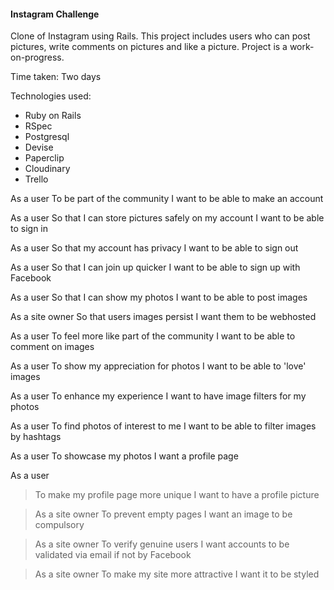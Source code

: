 #### Instagram Challenge

Clone of Instagram using Rails. This project includes users who can post pictures, write comments on pictures and like a picture. Project is a work-on-progress.

Time taken: Two days

Technologies used:
* Ruby on Rails
* RSpec
* Postgresql
* Devise
* Paperclip
* Cloudinary
* Trello

As a user
To be part of the community
I want to be able to make an account

As a user
So that I can store pictures safely on my account
I want to be able to sign in

As a user
So that my account has privacy
I want to be able to sign out

As a user
So that I can join up quicker
I want to be able to sign up with Facebook

As a user
So that I can show my photos
I want to be able to post images

As a site owner
So that users images persist
I want them to be webhosted

As a user
To feel more like part of the community
I want to be able to comment on images

As a user
To show my appreciation for photos
I want to be able to 'love' images

As a user
To enhance my experience
I want to have image filters for my photos

As a user
To find photos of interest to me
I want to be able to filter images by hashtags

As a user
To showcase my photos
I want a profile page

As a user
> To make my profile page more unique
> I want to have a profile picture

> As a site owner
> To prevent empty pages
> I want an image to be compulsory

> As a site owner
> To verify genuine users
> I want accounts to be validated via email if not by Facebook

> As a site owner
> To make my site more attractive
> I want it to be styled
